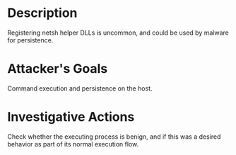 # Description
Registering netsh helper DLLs is uncommon, and could be used by malware for persistence.
# Attacker's Goals
Command execution and persistence on the host.
# Investigative Actions
Check whether the executing process is benign, and if this was a desired behavior as part of its normal execution flow.
